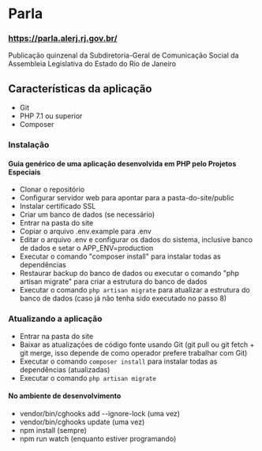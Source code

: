 # Parla
### https://parla.alerj.rj.gov.br/

Publicação quinzenal da Subdiretoria-Geral de Comunicação Social da Assembleia Legislativa do Estado do Rio de Janeiro

## Características da aplicação

- Git
- PHP 7.1 ou superior
- Composer

### Instalação 
#### Guia genérico de uma aplicação desenvolvida em PHP pelo Projetos Especiais

- Clonar o repositório
- Configurar servidor web para apontar para a pasta-do-site/public
- Instalar certificado SSL
- Criar um banco de dados (se necessário)
- Entrar na pasta do site
- Copiar o arquivo .env.example para .env
- Editar o arquivo .env e configurar os dados do sistema, inclusive banco de dados e setar o APP_ENV=production
- Executar o comando "composer install" para instalar todas as dependências
- Restaurar backup do banco de dados ou executar o comando "php artisan migrate" para criar a estrutura do banco de dados
- Executar o comando `php artisan migrate` para atualizar a estrutura do banco de dados (caso já não tenha sido executado no passo 8)

### Atualizando a aplicação

- Entrar na pasta do site
- Baixar as atualizações de código fonte usando Git (git pull ou git fetch + git merge, isso depende de como operador prefere trabalhar com Git)
- Executar o comando `composer install` para instalar todas as dependências (atualizadas)
- Executar o comando `php artisan migrate`

#### No ambiente de desenvolvimento

- vendor/bin/cghooks add --ignore-lock (uma vez)
- vendor/bin/cghooks update (uma vez)
- npm install (sempre)
- npm run watch (enquanto estiver programando)
